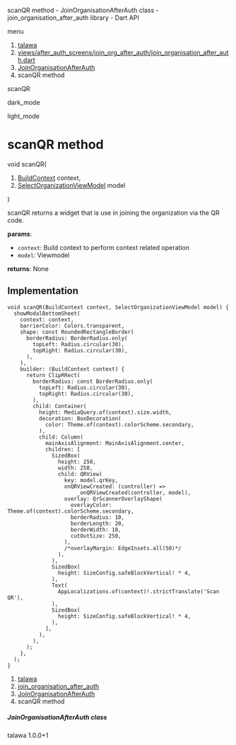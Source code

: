




scanQR method - JoinOrganisationAfterAuth class - join\_organisation\_after\_auth library - Dart API







menu

1. [talawa](../../index.html)
2. [views/after\_auth\_screens/join\_org\_after\_auth/join\_organisation\_after\_auth.dart](../../views_after_auth_screens_join_org_after_auth_join_organisation_after_auth/views_after_auth_screens_join_org_after_auth_join_organisation_after_auth-library.html)
3. [JoinOrganisationAfterAuth](../../views_after_auth_screens_join_org_after_auth_join_organisation_after_auth/JoinOrganisationAfterAuth-class.html)
4. scanQR method

scanQR


dark\_mode

light\_mode




# scanQR method


void
scanQR(

1. [BuildContext](https://api.flutter.dev/flutter/widgets/BuildContext-class.html) context,
2. [SelectOrganizationViewModel](../../view_model_pre_auth_view_models_select_organization_view_model/SelectOrganizationViewModel-class.html) model

)

scanQR returns a widget that is use in joining the organization via the QR code.

**params**:

* `context`: Build context to perform context related operation
* `model`: Viewmodel

**returns**:
None


## Implementation

```
void scanQR(BuildContext context, SelectOrganizationViewModel model) {
  showModalBottomSheet(
    context: context,
    barrierColor: Colors.transparent,
    shape: const RoundedRectangleBorder(
      borderRadius: BorderRadius.only(
        topLeft: Radius.circular(30),
        topRight: Radius.circular(30),
      ),
    ),
    builder: (BuildContext context) {
      return ClipRRect(
        borderRadius: const BorderRadius.only(
          topLeft: Radius.circular(30),
          topRight: Radius.circular(30),
        ),
        child: Container(
          height: MediaQuery.of(context).size.width,
          decoration: BoxDecoration(
            color: Theme.of(context).colorScheme.secondary,
          ),
          child: Column(
            mainAxisAlignment: MainAxisAlignment.center,
            children: [
              SizedBox(
                height: 250,
                width: 250,
                child: QRView(
                  key: model.qrKey,
                  onQRViewCreated: (controller) =>
                      _onQRViewCreated(controller, model),
                  overlay: QrScannerOverlayShape(
                    overlayColor: Theme.of(context).colorScheme.secondary,
                    borderRadius: 10,
                    borderLength: 20,
                    borderWidth: 10,
                    cutOutSize: 250,
                  ),
                  /*overlayMargin: EdgeInsets.all(50)*/
                ),
              ),
              SizedBox(
                height: SizeConfig.safeBlockVertical! * 4,
              ),
              Text(
                AppLocalizations.of(context)!.strictTranslate('Scan QR'),
              ),
              SizedBox(
                height: SizeConfig.safeBlockVertical! * 4,
              ),
            ],
          ),
        ),
      );
    },
  );
}
```

 


1. [talawa](../../index.html)
2. [join\_organisation\_after\_auth](../../views_after_auth_screens_join_org_after_auth_join_organisation_after_auth/views_after_auth_screens_join_org_after_auth_join_organisation_after_auth-library.html)
3. [JoinOrganisationAfterAuth](../../views_after_auth_screens_join_org_after_auth_join_organisation_after_auth/JoinOrganisationAfterAuth-class.html)
4. scanQR method

##### JoinOrganisationAfterAuth class





talawa
1.0.0+1






